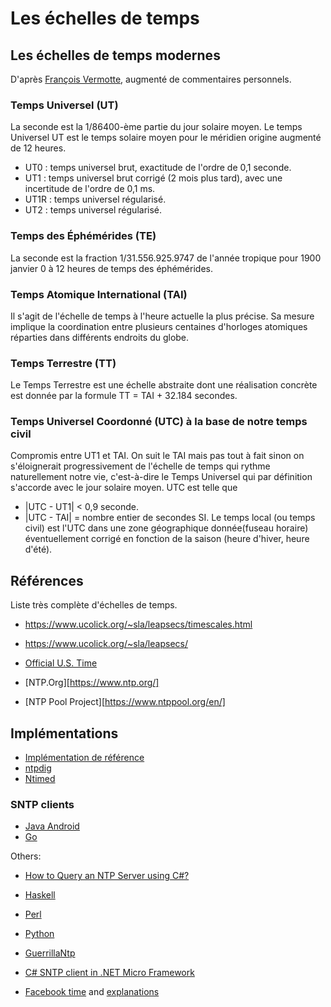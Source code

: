 Les échelles de temps
==============================

Les échelles de temps modernes
------------------------------

D'après [François Vermotte](http://perso.utinam.cnrs.fr/~vernotte/echelles_de_temps.pdf),
augmenté de commentaires personnels.

### Temps Universel (UT)

La seconde est la 1/86400-ème partie du jour solaire moyen.
Le temps Universel UT est le temps solaire moyen pour le méridien origine
augmenté de 12 heures.

- UT0 : temps universel brut, exactitude de l'ordre de 0,1 seconde.
- UT1 : temps universel brut corrigé (2 mois plus tard), avec une
   incertitude de l'ordre de 0,1 ms.
- UT1R : temps universel régularisé.
- UT2 : temps universel régularisé.

### Temps des Éphémérides (TE)

La seconde est la fraction 1/31.556.925.9747 de l'année tropique pour
1900 janvier 0 à 12 heures de temps des éphémérides.

### Temps Atomique International (TAI)

Il s'agit de l'échelle de temps à l'heure actuelle la plus précise.
Sa mesure implique la coordination entre plusieurs centaines d'horloges
atomiques réparties dans différents endroits du globe.

### Temps Terrestre (TT)

Le Temps Terrestre est une échelle abstraite dont une réalisation
concrète est donnée par la formule TT = TAI + 32.184 secondes.

### Temps Universel Coordonné (UTC) à la base de notre temps civil

Compromis entre UT1 et TAI. On suit le TAI mais pas tout à fait sinon
on s'éloignerait progressivement de l'échelle de temps qui rythme
naturellement notre vie, c'est-à-dire le Temps Universel qui par
définition s'accorde avec le jour solaire moyen.
UTC est telle que
* |UTC - UT1| < 0,9 seconde.
* |UTC - TAI| = nombre entier de secondes SI.
Le temps local (ou temps civil) est l'UTC dans une zone géographique
donnée(fuseau horaire) éventuellement corrigé en fonction de la saison
(heure d'hiver, heure d'été).


Références
----------

Liste très complète d'échelles de temps.
- https://www.ucolick.org/~sla/leapsecs/timescales.html
- https://www.ucolick.org/~sla/leapsecs/

- [Official U.S. Time](https://time.gov/)
- [NTP.Org][https://www.ntp.org/]
- [NTP Pool Project][https://www.ntppool.org/en/]


## Implémentations

- [Implémentation de référence](https://github.com/ntp-project/ntp)
- [ntpdig](https://docs.ntpsec.org/latest/ntpdig.html)
- [Ntimed](https://github.com/bsdphk/Ntimed)

### SNTP clients
- [Java Android](https://android.googlesource.com/platform/frameworks/base/+/master/core/java/android/net/SntpClient.java)
- [Go](https://github.com/beevik/ntp/)

Others:
- [How to Query an NTP Server using C\#?](https://stackoverflow.com/questions/1193955/how-to-query-an-ntp-server-using-c)
- [Haskell](https://hackage.haskell.org/package/hsntp)
- [Perl](https://metacpan.org/pod/Net::SNTP::Client)
- [Python](https://github.com/cf-natali/ntplib)
- [GuerrillaNtp](https://github.com/robertvazan/guerrillantp)
- [C\# SNTP client in .NET Micro Framework](https://github.com/vbocan/sntp-client)

- [Facebook time](https://github.com/facebook/time) and
  [explanations](https://engineering.fb.com/2020/03/18/production-engineering/ntp-service/)
